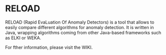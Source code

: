 # RELOAD
RELOAD (Rapid EvaLuation Of Anomaly Detectors) is a tool that allows to easily compare different algorithms for anomaly detection. It is written in Java, wrapping algorithms coming from other Java-based frameworks such as ELKI or WEKA.

For fther information, please visit the WIKI.
